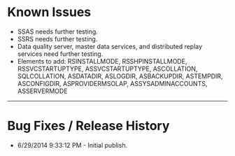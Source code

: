 # Known Issues #
- SSAS needs further testing.
- SSRS needs further testing.
- Data quality server, master data services, and distributed replay services need further testing.
- Elements to add: RSINSTALLMODE, RSSHPINSTALLMODE,  RSSVCSTARTUPTYPE, ASSVCSTARTUPTYPE, ASCOLLATION, SQLCOLLATION, ASDATADIR, ASLOGDIR, ASBACKUPDIR, ASTEMPDIR, ASCONFIGDIR, ASPROVIDERMSOLAP, ASSYSADMINACCOUNTS, ASSERVERMODE

----------
# Bug Fixes / Release History #

- 6/29/2014 9:33:12 PM - Initial publish.